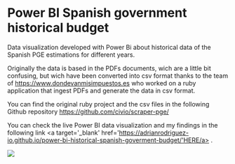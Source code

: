 # Power BI Spanish government historical budget
Data visualization developed with Power Bi about historical data of the Spanish PGE estimations for different years.

Originally the data is based in the PDFs documents, wich are a little bit confusing, but wich have been
converted into csv format thanks to the team of <a href='https://www.dondevanmisimpuestos.es'>https://www.dondevanmisimpuestos.es</a> who worked 
on a ruby application that ingest PDFs and 
generate the data in csv format. 

You can find the original ruby project and the csv files in the following Github repository 
<a href='https://github.com/civio/scraper-pge/'>https://github.com/civio/scraper-pge/</a>

You can check the live Power BI data visualization and my findings in the following link <a target='_blank' href='https://adrianrodriguez-io.github.io/power-bi-historical-spanish-goverment-budget/'HERE/a> .

<img src='https://github.com/adrianrodriguez-io/power-bi-pgde/blob/main/images/Power%20BI%20data%20visualization.png'></img>


